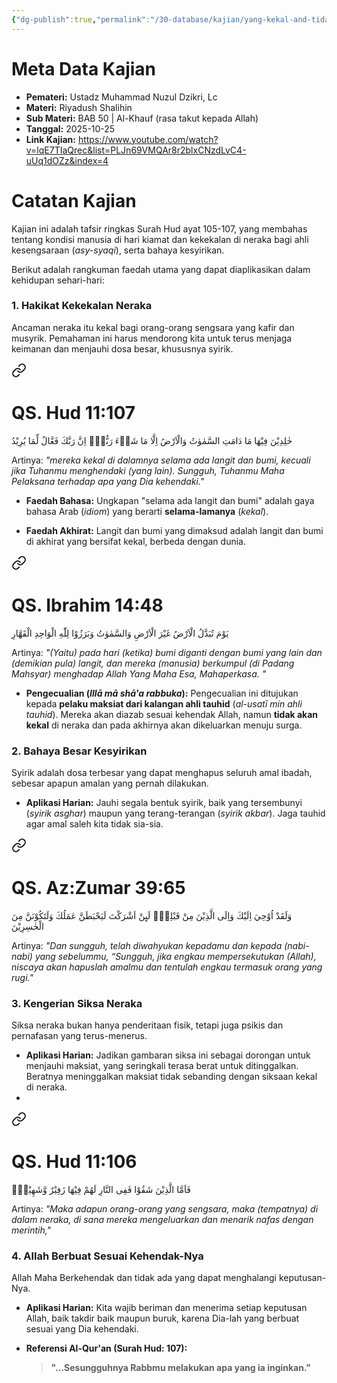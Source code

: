 ```yaml
---
{"dg-publish":true,"permalink":"/30-database/kajian/yang-kekal-and-tidak-kekal-di-neraka/","tags":["kajian"]}
---
```





# Meta Data Kajian 
<div><ul class="dataview list-view-ul"><li><span><strong>Pemateri:</strong> Ustadz Muhammad Nuzul Dzikri, Lc</span></li><li><span><strong>Materi:</strong> Riyadush Shalihin</span></li><li><span><strong>Sub Materi:</strong> BAB 50 | Al-Khauf (rasa takut kepada Allah)</span></li><li><span><strong>Tanggal:</strong> 2025-10-25</span></li><li><span><strong>Link Kajian:</strong> <a rel="noopener nofollow" class="external-link" href="https://www.youtube.com/watch?v=lqE7TIaQrec&amp;list=PLJn69VMQAr8r2blxCNzdLvC4-uUq1dOZz&amp;index=4" target="_blank">https://www.youtube.com/watch?v=lqE7TIaQrec&amp;list=PLJn69VMQAr8r2blxCNzdLvC4-uUq1dOZz&amp;index=4</a></span></li></ul></div>

# Catatan Kajian
Kajian ini adalah tafsir ringkas Surah Hud ayat 105-107, yang membahas tentang kondisi manusia di hari kiamat dan kekekalan di neraka bagi ahli kesengsaraan (_asy-syaqi_), serta bahaya kesyirikan.

Berikut adalah rangkuman faedah utama yang dapat diaplikasikan dalam kehidupan sehari-hari:

### 1. Hakikat Kekekalan Neraka

Ancaman neraka itu kekal bagi orang-orang sengsara yang kafir dan musyrik. Pemahaman ini harus mendorong kita untuk terus menjaga keimanan dan menjauhi dosa besar, khususnya syirik.

<div class="transclusion internal-embed is-loaded"><a class="markdown-embed-link" href="/30-database/al-quran/all-surah/#qs-hud-11-107" aria-label="Open link"><svg xmlns="http://www.w3.org/2000/svg" width="24" height="24" viewBox="0 0 24 24" fill="none" stroke="currentColor" stroke-width="2" stroke-linecap="round" stroke-linejoin="round" class="svg-icon lucide-link"><path d="M10 13a5 5 0 0 0 7.54.54l3-3a5 5 0 0 0-7.07-7.07l-1.72 1.71"></path><path d="M14 11a5 5 0 0 0-7.54-.54l-3 3a5 5 0 0 0 7.07 7.07l1.71-1.71"></path></svg></a><div class="markdown-embed">



# QS. Hud 11:107
خٰلِدِيْنَ فِيْهَا مَا دَامَتِ السَّمٰوٰتُ وَالْاَرْضُ اِلَّا مَا شَاۤءَ رَبُّكَۗ اِنَّ رَبَّكَ فَعَّالٌ لِّمَا يُرِيْدُ

Artinya: *"mereka kekal di dalamnya selama ada langit dan bumi, kecuali jika Tuhanmu menghendaki (yang lain). Sungguh, Tuhanmu Maha Pelaksana terhadap apa yang Dia kehendaki."*



</div></div>

- **Faedah Bahasa:** Ungkapan "selama ada langit dan bumi" adalah gaya bahasa Arab (_idiom_) yang berarti **selama-lamanya** (_kekal_).
        
- **Faedah Akhirat:** Langit dan bumi yang dimaksud adalah langit dan bumi di akhirat yang bersifat kekal, berbeda dengan dunia. 
<div class="transclusion internal-embed is-loaded"><a class="markdown-embed-link" href="/30-database/al-quran/all-surah/#qs-ibrahim-14-48" aria-label="Open link"><svg xmlns="http://www.w3.org/2000/svg" width="24" height="24" viewBox="0 0 24 24" fill="none" stroke="currentColor" stroke-width="2" stroke-linecap="round" stroke-linejoin="round" class="svg-icon lucide-link"><path d="M10 13a5 5 0 0 0 7.54.54l3-3a5 5 0 0 0-7.07-7.07l-1.72 1.71"></path><path d="M14 11a5 5 0 0 0-7.54-.54l-3 3a5 5 0 0 0 7.07 7.07l1.71-1.71"></path></svg></a><div class="markdown-embed">



# QS. Ibrahim 14:48
يَوْمَ تُبَدَّلُ الْاَرْضُ غَيْرَ الْاَرْضِ وَالسَّمٰوٰتُ وَبَرَزُوْا لِلّٰهِ الْوَاحِدِ الْقَهَّارِ 

Artinya: *"(Yaitu) pada hari (ketika) bumi diganti dengan bumi yang lain dan (demikian pula) langit, dan mereka (manusia) berkumpul (di Padang Mahsyar) menghadap Allah Yang Maha Esa, Mahaperkasa. "*



</div></div>

        
- **Pengecualian (_Illā mā shā'a rabbuka_):** Pengecualian ini ditujukan kepada **pelaku maksiat dari kalangan ahli tauhid** (_al-usatī min ahli tauhid_). Mereka akan diazab sesuai kehendak Allah, namun **tidak akan kekal** di neraka dan pada akhirnya akan dikeluarkan menuju surga.
        

### 2. Bahaya Besar Kesyirikan

Syirik adalah dosa terbesar yang dapat menghapus seluruh amal ibadah, sebesar apapun amalan yang pernah dilakukan.

- **Aplikasi Harian:** Jauhi segala bentuk syirik, baik yang tersembunyi (_syirik asghar_) maupun yang terang-terangan (_syirik akbar_). Jaga tauhid agar amal saleh kita tidak sia-sia.

<div class="transclusion internal-embed is-loaded"><a class="markdown-embed-link" href="/30-database/al-quran/all-surah/#qs-az-zumar-39-65" aria-label="Open link"><svg xmlns="http://www.w3.org/2000/svg" width="24" height="24" viewBox="0 0 24 24" fill="none" stroke="currentColor" stroke-width="2" stroke-linecap="round" stroke-linejoin="round" class="svg-icon lucide-link"><path d="M10 13a5 5 0 0 0 7.54.54l3-3a5 5 0 0 0-7.07-7.07l-1.72 1.71"></path><path d="M14 11a5 5 0 0 0-7.54-.54l-3 3a5 5 0 0 0 7.07 7.07l1.71-1.71"></path></svg></a><div class="markdown-embed">



# QS. Az:Zumar 39:65
وَلَقَدْ اُوْحِيَ اِلَيْكَ وَاِلَى الَّذِيْنَ مِنْ قَبْلِكَۚ  لَىِٕنْ اَشْرَكْتَ لَيَحْبَطَنَّ عَمَلُكَ وَلَتَكُوْنَنَّ مِنَ الْخٰسِرِيْنَ

Artinya: *"Dan sungguh, telah diwahyukan kepadamu dan kepada (nabi-nabi) yang sebelummu, “Sungguh, jika engkau mempersekutukan (Allah), niscaya akan hapuslah amalmu dan tentulah engkau termasuk orang yang rugi."*



</div></div>

    

### 3. Kengerian Siksa Neraka

Siksa neraka bukan hanya penderitaan fisik, tetapi juga psikis dan pernafasan yang terus-menerus.

- **Aplikasi Harian:** Jadikan gambaran siksa ini sebagai dorongan untuk menjauhi maksiat, yang seringkali terasa berat untuk ditinggalkan. Beratnya meninggalkan maksiat tidak sebanding dengan siksaan kekal di neraka.
- 
<div class="transclusion internal-embed is-loaded"><a class="markdown-embed-link" href="/30-database/al-quran/all-surah/#qs-hud-11-106" aria-label="Open link"><svg xmlns="http://www.w3.org/2000/svg" width="24" height="24" viewBox="0 0 24 24" fill="none" stroke="currentColor" stroke-width="2" stroke-linecap="round" stroke-linejoin="round" class="svg-icon lucide-link"><path d="M10 13a5 5 0 0 0 7.54.54l3-3a5 5 0 0 0-7.07-7.07l-1.72 1.71"></path><path d="M14 11a5 5 0 0 0-7.54-.54l-3 3a5 5 0 0 0 7.07 7.07l1.71-1.71"></path></svg></a><div class="markdown-embed">



# QS. Hud 11:106
فَاَمَّا الَّذِيْنَ شَقُوْا فَفِى النَّارِ لَهُمْ فِيْهَا زَفِيْرٌ وَّشَهِيْقٌۙ  

Artinya: *"Maka adapun orang-orang yang sengsara, maka (tempatnya) di dalam neraka, di sana mereka mengeluarkan dan menarik nafas dengan merintih,"*



</div></div>

        

### 4. Allah Berbuat Sesuai Kehendak-Nya

Allah Maha Berkehendak dan tidak ada yang dapat menghalangi keputusan-Nya.

- **Aplikasi Harian:** Kita wajib beriman dan menerima setiap keputusan Allah, baik takdir baik maupun buruk, karena Dia-lah yang berbuat sesuai yang Dia kehendaki.
    
- **Referensi Al-Qur'an (Surah Hud: 107):**
    
    > **"...Sesungguhnya Rabbmu melakukan apa yang ia inginkan."**
 
 